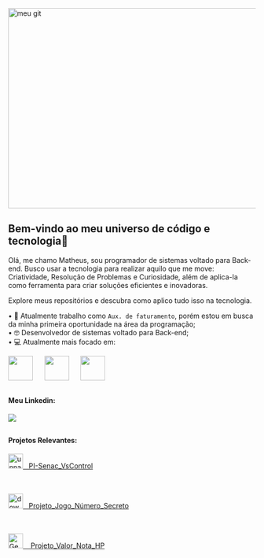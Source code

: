 
<img width="1248" height="407" alt="meu git" src="https://github.com/user-attachments/assets/cf7904fb-49d0-4106-a020-3035378af6d0" />


## Bem-vindo ao meu universo de código e tecnologia👋

Olá, me chamo Matheus, sou programador de sistemas voltado para Back-end. Busco usar a tecnologia para realizar aquilo que me move: Criatividade, Resolução de Problemas e Curiosidade, além de aplica-la como ferramenta para criar soluções eficientes e inovadoras.


Explore meus repositórios e descubra como aplico tudo isso na tecnologia.

 • 💼 Atualmente trabalho como `Aux. de faturamento`, porém estou em busca da minha primeira oportunidade na área da programação;                                               
 • 🤓 Desenvolvedor de sistemas voltado para Back-end;                                                                                                                        
 • 💻 Atualmente mais focado em:                                                                                                                                                           

<div display="inline">
    <img width='50' height='50' src="https://cdn.jsdelivr.net/gh/devicons/devicon@latest/icons/csharp/csharp-original.svg" /> &nbsp;&nbsp;
    &nbsp;&nbsp;<img width='50' height='50' src="https://cdn.jsdelivr.net/gh/devicons/devicon@latest/icons/mysql/mysql-original-wordmark.svg" /> &nbsp;&nbsp;
    &nbsp;&nbsp;<img width='50' height='50' src="https://cdn.jsdelivr.net/gh/devicons/devicon@latest/icons/java/java-original.svg" /> &nbsp;&nbsp;
 </div>

##

#### Meu Linkedin:
<a href="https://www.linkedin.com/in/matozmatheus/">
 <img src="https://img.shields.io/badge/linkedin-%230077B5.svg?style=for-the-badge&logo=linkedin&logoColor=white">
</a>

##

#### Projetos Relevantes:

  <a href="https://github.com/matheus-souza-matos/PI-SENAC-VsControl">
   <img width="30" height="30" alt="unnamed" src="https://github.com/user-attachments/assets/b52d673c-3a28-4bde-8375-49f9c52f5683" />&nbsp;&nbsp; PI-Senac_VsControl
  </a>
 
  <br><br><a href="https://github.com/matheus-souza-matos/Projeto_Jogo">
   <img width="30" height="30" alt="download" src="https://github.com/user-attachments/assets/4daac0a5-ccb8-4c5e-9bdd-60f96e12fb07" />&nbsp;&nbsp; Projeto_Jogo_Número_Secreto
  </a>
 
  <br><br><a href="https://github.com/matheus-souza-matos/Projeto_ValorNotaHp">
   <img width="30" height="30" alt="Gemini_Generated_Image_oc1nz1oc1nz1oc1n" src="https://github.com/user-attachments/assets/4aac1571-76de-4322-bbe9-65d5749d8934" /> &nbsp;&nbsp; Projeto_Valor_Nota_HP
  </a>
  

<!--
-->
